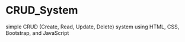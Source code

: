 # CRUD_System
 simple CRUD (Create, Read, Update, Delete) system using HTML, CSS, Bootstrap, and JavaScript
